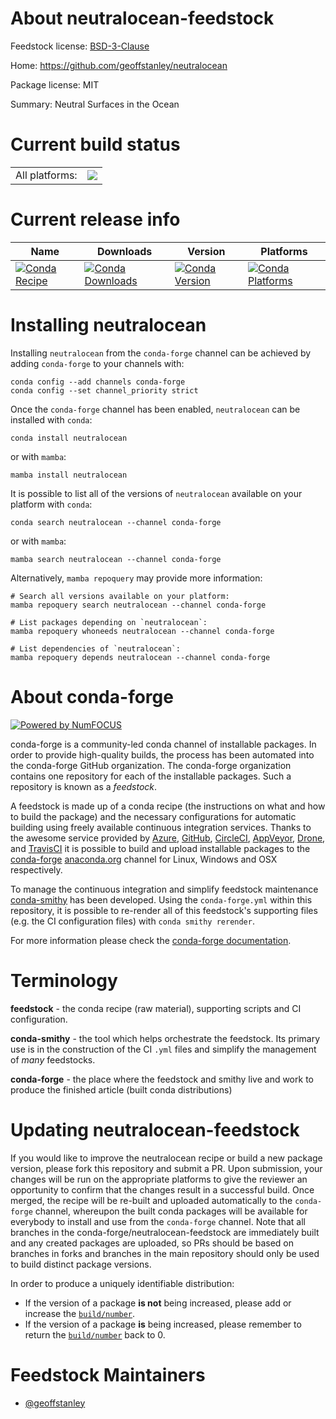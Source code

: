 About neutralocean-feedstock
============================

Feedstock license: [BSD-3-Clause](https://github.com/conda-forge/neutralocean-feedstock/blob/main/LICENSE.txt)

Home: https://github.com/geoffstanley/neutralocean

Package license: MIT

Summary: Neutral Surfaces in the Ocean

Current build status
====================


<table><tr><td>All platforms:</td>
    <td>
      <a href="https://dev.azure.com/conda-forge/feedstock-builds/_build/latest?definitionId=17203&branchName=main">
        <img src="https://dev.azure.com/conda-forge/feedstock-builds/_apis/build/status/neutralocean-feedstock?branchName=main">
      </a>
    </td>
  </tr>
</table>

Current release info
====================

| Name | Downloads | Version | Platforms |
| --- | --- | --- | --- |
| [![Conda Recipe](https://img.shields.io/badge/recipe-neutralocean-green.svg)](https://anaconda.org/conda-forge/neutralocean) | [![Conda Downloads](https://img.shields.io/conda/dn/conda-forge/neutralocean.svg)](https://anaconda.org/conda-forge/neutralocean) | [![Conda Version](https://img.shields.io/conda/vn/conda-forge/neutralocean.svg)](https://anaconda.org/conda-forge/neutralocean) | [![Conda Platforms](https://img.shields.io/conda/pn/conda-forge/neutralocean.svg)](https://anaconda.org/conda-forge/neutralocean) |

Installing neutralocean
=======================

Installing `neutralocean` from the `conda-forge` channel can be achieved by adding `conda-forge` to your channels with:

```
conda config --add channels conda-forge
conda config --set channel_priority strict
```

Once the `conda-forge` channel has been enabled, `neutralocean` can be installed with `conda`:

```
conda install neutralocean
```

or with `mamba`:

```
mamba install neutralocean
```

It is possible to list all of the versions of `neutralocean` available on your platform with `conda`:

```
conda search neutralocean --channel conda-forge
```

or with `mamba`:

```
mamba search neutralocean --channel conda-forge
```

Alternatively, `mamba repoquery` may provide more information:

```
# Search all versions available on your platform:
mamba repoquery search neutralocean --channel conda-forge

# List packages depending on `neutralocean`:
mamba repoquery whoneeds neutralocean --channel conda-forge

# List dependencies of `neutralocean`:
mamba repoquery depends neutralocean --channel conda-forge
```


About conda-forge
=================

[![Powered by
NumFOCUS](https://img.shields.io/badge/powered%20by-NumFOCUS-orange.svg?style=flat&colorA=E1523D&colorB=007D8A)](https://numfocus.org)

conda-forge is a community-led conda channel of installable packages.
In order to provide high-quality builds, the process has been automated into the
conda-forge GitHub organization. The conda-forge organization contains one repository
for each of the installable packages. Such a repository is known as a *feedstock*.

A feedstock is made up of a conda recipe (the instructions on what and how to build
the package) and the necessary configurations for automatic building using freely
available continuous integration services. Thanks to the awesome service provided by
[Azure](https://azure.microsoft.com/en-us/services/devops/), [GitHub](https://github.com/),
[CircleCI](https://circleci.com/), [AppVeyor](https://www.appveyor.com/),
[Drone](https://cloud.drone.io/welcome), and [TravisCI](https://travis-ci.com/)
it is possible to build and upload installable packages to the
[conda-forge](https://anaconda.org/conda-forge) [anaconda.org](https://anaconda.org/)
channel for Linux, Windows and OSX respectively.

To manage the continuous integration and simplify feedstock maintenance
[conda-smithy](https://github.com/conda-forge/conda-smithy) has been developed.
Using the ``conda-forge.yml`` within this repository, it is possible to re-render all of
this feedstock's supporting files (e.g. the CI configuration files) with ``conda smithy rerender``.

For more information please check the [conda-forge documentation](https://conda-forge.org/docs/).

Terminology
===========

**feedstock** - the conda recipe (raw material), supporting scripts and CI configuration.

**conda-smithy** - the tool which helps orchestrate the feedstock.
                   Its primary use is in the construction of the CI ``.yml`` files
                   and simplify the management of *many* feedstocks.

**conda-forge** - the place where the feedstock and smithy live and work to
                  produce the finished article (built conda distributions)


Updating neutralocean-feedstock
===============================

If you would like to improve the neutralocean recipe or build a new
package version, please fork this repository and submit a PR. Upon submission,
your changes will be run on the appropriate platforms to give the reviewer an
opportunity to confirm that the changes result in a successful build. Once
merged, the recipe will be re-built and uploaded automatically to the
`conda-forge` channel, whereupon the built conda packages will be available for
everybody to install and use from the `conda-forge` channel.
Note that all branches in the conda-forge/neutralocean-feedstock are
immediately built and any created packages are uploaded, so PRs should be based
on branches in forks and branches in the main repository should only be used to
build distinct package versions.

In order to produce a uniquely identifiable distribution:
 * If the version of a package **is not** being increased, please add or increase
   the [``build/number``](https://docs.conda.io/projects/conda-build/en/latest/resources/define-metadata.html#build-number-and-string).
 * If the version of a package **is** being increased, please remember to return
   the [``build/number``](https://docs.conda.io/projects/conda-build/en/latest/resources/define-metadata.html#build-number-and-string)
   back to 0.

Feedstock Maintainers
=====================

* [@geoffstanley](https://github.com/geoffstanley/)

